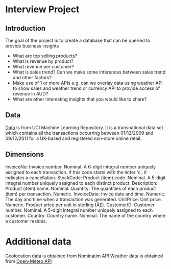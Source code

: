 # Interview Project

## Introduction

The goal of the project is to create a database that can be queried to provide business insights

- What are top selling products?
- What is revenue by product?
- What revenue per customer?
- What is sales trend? Can we make some inferences between sales trend and other factors?
- Make use of 1 or more APIs e.g. can we overlay data using weather API to show sales and
weather trend or currency API to provide access of revenue in AUD?
- What are other interesting insights that you would like to share?


## Data

[Data](https://archive.ics.uci.edu/ml/datasets/Online+Retail+II) is from UCI Machine Learning Repository. It is a transnational data set which contains all the transactions occurring between 01/12/2009 and 09/12/2011 for a UK-based and registered non-store online retail.

## Dimensions

InvoiceNo: Invoice number. Nominal. A 6-digit integral number uniquely assigned to each transaction. If this code starts with the letter 'c', it indicates a cancellation.
StockCode: Product (item) code. Nominal. A 5-digit integral number uniquely assigned to each distinct product.
Description: Product (item) name. Nominal.
Quantity: The quantities of each product (item) per transaction. Numeric.
InvoiceDate: Invice date and time. Numeric. The day and time when a transaction was generated.
UnitPrice: Unit price. Numeric. Product price per unit in sterling (Â£).
CustomerID: Customer number. Nominal. A 5-digit integral number uniquely assigned to each customer.
Country: Country name. Nominal. The name of the country where a customer resides.


# Additional data

Geolocation data is obtained from [Nominatim API](https://nominatim.org/)
Weather data is obtained from [Open-Meteo API](https://open-meteo.com/)
